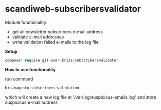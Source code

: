 # scandiweb-subscribersvalidator

Module functionality:      
- get all newsletter subscribers e-mail address
- validate e-mail addresses
- write validation failed e-mails to the log file

**Setup**

```php
composer require git-user-kriss/subscribersvalidator
```

**How to use functionality**

run command

```php
bin/magento subscribers:validation
```

which will create a new log file at '/var/log/suspicious-emails.log' and store suspicious e-mail address
